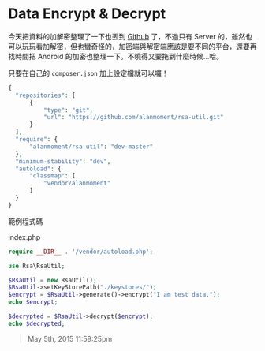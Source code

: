 # Data Encrypt & Decrypt

今天把資料的加解密整理了一下也丟到 [Github][1] 了，不過只有 Server 的，雖然也可以玩玩看加解密，但也蠻奇怪的，加密端與解密端應該是要不同的平台，還要再找時間把 Android 的加密也整理一下。不曉得又要拖到什麼時候...哈。

只要在自己的 `composer.json` 加上設定檔就可以囉！

```php
{
  "repositories": [
      {
          "type": "git",
          "url": "https://github.com/alanmoment/rsa-util.git"
      }
  ],
  "require": {
      "alanmoment/rsa-util": "dev-master"
  },
  "minimum-stability": "dev",
  "autoload": {
      "classmap": [
          "vendor/alanmoment"
      ]
  }
}
```

範例程式碼

index.php

```php
require __DIR__ . '/vendor/autoload.php';

use Rsa\RsaUtil;

$RsaUtil = new RsaUtil();
$RsaUtil->setKeyStorePath("./keystores/");
$encrypt = $RsaUtil->generate()->encrypt("I am test data.");
echo $encrypt;

$decrypted = $RsaUtil->decrypt($encrypt);
echo $decrypted;
```

[1]: https://github.com/alanmoment/rsa-util

> May 5th, 2015 11:59:25pm
